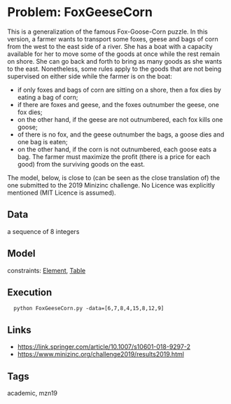 # Problem: FoxGeeseCorn

This is a generalization of the famous Fox-Goose-Corn puzzle. In this version, a farmer
wants to transport some foxes, geese and bags of corn from the west to the east side of a
river. She has a boat with a capacity available for her to move some of the goods at once
while the rest remain on shore. She can go back and forth to bring as many goods as she
wants to the east. Nonetheless, some rules apply to the goods that are not being supervised
on either side while the farmer is on the boat:
  - if only foxes and bags of corn are sitting on a shore, then a fox dies by eating a bag of corn;
  - if there are foxes and geese, and the foxes outnumber the geese, one fox dies;
  - on the other hand, if the geese are not outnumbered, each fox kills one goose;
  - of there is no fox, and the geese outnumber the bags, a goose dies and one bag is eaten;
  - on the other hand, if the corn is not outnumbered, each goose eats a bag.
The farmer must maximize the profit (there is a price for each good) from the surviving
goods on the east.

The model, below, is close to (can be seen as the close translation of) the one submitted to the 2019 Minizinc challenge.
No Licence was explicitly mentioned (MIT Licence is assumed).

## Data
  a sequence of 8 integers

## Model
  constraints: [Element](https://pycsp.org/documentation/constraints/Element), [Table](https://pycsp.org/documentation/constraints/Table)

## Execution
```
  python FoxGeeseCorn.py -data=[6,7,8,4,15,8,12,9]
```

## Links
  - https://link.springer.com/article/10.1007/s10601-018-9297-2
  - https://www.minizinc.org/challenge2019/results2019.html

## Tags
  academic, mzn19
